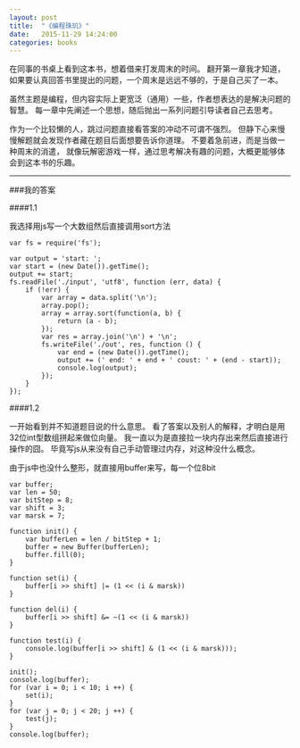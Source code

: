 ```yaml
---
layout: post
title:  "《编程珠玑》"
date:   2015-11-29 14:24:00
categories: books
---
```


在同事的书桌上看到这本书，想着借来打发周末的时间。
翻开第一章我才知道，如果要认真回答书里提出的问题，一个周末是远远不够的，于是自己买了一本。

虽然主题是编程，但内容实际上更宽泛（通用）一些，作者想表达的是解决问题的智慧。
每一章中先阐述一个思想，随后抛出一系列问题引导读者自己去思考。

作为一个比较懒的人，跳过问题直接看答案的冲动不可谓不强烈。
但静下心来慢慢解题就会发现作者藏在题目后面想要告诉你道理。
不要着急前进，而是当做一种周末的消遣，
就像玩解密游戏一样，通过思考解决有趣的问题，大概更能够体会到这本书的乐趣。

-----------

###我的答案

####1.1

我选择用js写一个大数组然后直接调用sort方法

    var fs = require('fs');

    var output = 'start: ';
    var start = (new Date()).getTime();
    output += start;
    fs.readFile('./input', 'utf8', function (err, data) {
        if (!err) {
            var array = data.split('\n');
            array.pop();
            array = array.sort(function(a, b) {
                return (a - b);
            });
            var res = array.join('\n') + '\n';
            fs.writeFile('./out', res, function () {
                var end = (new Date()).getTime();
                output += (' end: ' + end + ' coust: ' + (end - start));
                console.log(output);
            });
        }
    });

####1.2

一开始看到并不知道题目说的什么意思。
看了答案以及别人的解释，才明白是用32位int型数组拼起来做位向量。
我一直以为是直接拉一块内存出来然后直接进行操作的囧。
毕竟写js从来没有自己手动管理过内存，对这种没什么概念。

由于js中也没什么整形，就直接用buffer来写，每一个位8bit

    var buffer;
    var len = 50;
    var bitStep = 8;
    var shift = 3;
    var marsk = 7;

    function init() {
        var bufferLen = len / bitStep + 1;
        buffer = new Buffer(bufferLen);
        buffer.fill(0);
    }

    function set(i) {
        buffer[i >> shift] |= (1 << (i & marsk))
    }

    function del(i) {
        buffer[i >> shift] &= ~(1 << (i & marsk))
    }

    function test(i) {
        console.log(buffer[i >> shift] & (1 << (i & marsk)));
    }

    init();
    console.log(buffer);
    for (var i = 0; i < 10; i ++) {
        set(i);
    }
    for (var j = 0; j < 20; j ++) {
        test(j);
    }
    console.log(buffer);

